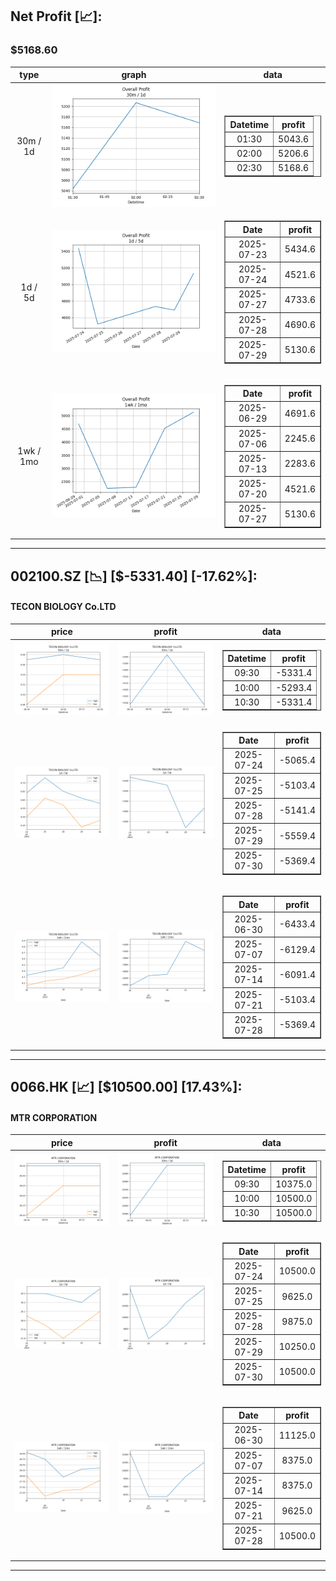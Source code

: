 ## Net Profit [📈]:
### $5168.60
|type|graph|data|
|:---:|:---:|:---:|
|30m / 1d|![net_profit](image/overall_30m-1d.png)|<table border="1" class="dataframe"> <thead> <tr style="text-align: center;"> <th>Datetime</th> <th>profit</th> </tr> </thead> <tbody> <tr> <td>01:30</td> <td>5043.6</td> </tr> <tr> <td>02:00</td> <td>5206.6</td> </tr> <tr> <td>02:30</td> <td>5168.6</td> </tr> </tbody></table>|
|1d / 5d|![net_profit](image/overall_1d-5d.png)|<table border="1" class="dataframe"> <thead> <tr style="text-align: center;"> <th>Date</th> <th>profit</th> </tr> </thead> <tbody> <tr> <td>2025-07-23</td> <td>5434.6</td> </tr> <tr> <td>2025-07-24</td> <td>4521.6</td> </tr> <tr> <td>2025-07-27</td> <td>4733.6</td> </tr> <tr> <td>2025-07-28</td> <td>4690.6</td> </tr> <tr> <td>2025-07-29</td> <td>5130.6</td> </tr> </tbody></table>|
|1wk / 1mo|![net_profit](image/overall_1wk-1mo.png)|<table border="1" class="dataframe"> <thead> <tr style="text-align: center;"> <th>Date</th> <th>profit</th> </tr> </thead> <tbody> <tr> <td>2025-06-29</td> <td>4691.6</td> </tr> <tr> <td>2025-07-06</td> <td>2245.6</td> </tr> <tr> <td>2025-07-13</td> <td>2283.6</td> </tr> <tr> <td>2025-07-20</td> <td>4521.6</td> </tr> <tr> <td>2025-07-27</td> <td>5130.6</td> </tr> </tbody></table>|
---
## 002100.SZ [📉] [$-5331.40] [-17.62%]:
#### TECON BIOLOGY Co.LTD
|price|profit|data|
|:---:|:---:|:---:|
|![price](image/002100.SZ_30m-1d_price.png)|![profit](image/002100.SZ_30m-1d_profit.png)|<table border="1" class="dataframe"> <thead> <tr style="text-align: center;"> <th>Datetime</th> <th>profit</th> </tr> </thead> <tbody> <tr> <td>09:30</td> <td>-5331.4</td> </tr> <tr> <td>10:00</td> <td>-5293.4</td> </tr> <tr> <td>10:30</td> <td>-5331.4</td> </tr> </tbody></table>|
|![price](image/002100.SZ_1d-5d_price.png)|![profit](image/002100.SZ_1d-5d_profit.png)|<table border="1" class="dataframe"> <thead> <tr style="text-align: center;"> <th>Date</th> <th>profit</th> </tr> </thead> <tbody> <tr> <td>2025-07-24</td> <td>-5065.4</td> </tr> <tr> <td>2025-07-25</td> <td>-5103.4</td> </tr> <tr> <td>2025-07-28</td> <td>-5141.4</td> </tr> <tr> <td>2025-07-29</td> <td>-5559.4</td> </tr> <tr> <td>2025-07-30</td> <td>-5369.4</td> </tr> </tbody></table>|
|![price](image/002100.SZ_1wk-1mo_price.png)|![profit](image/002100.SZ_1wk-1mo_profit.png)|<table border="1" class="dataframe"> <thead> <tr style="text-align: center;"> <th>Date</th> <th>profit</th> </tr> </thead> <tbody> <tr> <td>2025-06-30</td> <td>-6433.4</td> </tr> <tr> <td>2025-07-07</td> <td>-6129.4</td> </tr> <tr> <td>2025-07-14</td> <td>-6091.4</td> </tr> <tr> <td>2025-07-21</td> <td>-5103.4</td> </tr> <tr> <td>2025-07-28</td> <td>-5369.4</td> </tr> </tbody></table>|
---
## 0066.HK [📈] [$10500.00] [17.43%]:
#### MTR CORPORATION
|price|profit|data|
|:---:|:---:|:---:|
|![price](image/0066.HK_30m-1d_price.png)|![profit](image/0066.HK_30m-1d_profit.png)|<table border="1" class="dataframe"> <thead> <tr style="text-align: center;"> <th>Datetime</th> <th>profit</th> </tr> </thead> <tbody> <tr> <td>09:30</td> <td>10375.0</td> </tr> <tr> <td>10:00</td> <td>10500.0</td> </tr> <tr> <td>10:30</td> <td>10500.0</td> </tr> </tbody></table>|
|![price](image/0066.HK_1d-5d_price.png)|![profit](image/0066.HK_1d-5d_profit.png)|<table border="1" class="dataframe"> <thead> <tr style="text-align: center;"> <th>Date</th> <th>profit</th> </tr> </thead> <tbody> <tr> <td>2025-07-24</td> <td>10500.0</td> </tr> <tr> <td>2025-07-25</td> <td>9625.0</td> </tr> <tr> <td>2025-07-28</td> <td>9875.0</td> </tr> <tr> <td>2025-07-29</td> <td>10250.0</td> </tr> <tr> <td>2025-07-30</td> <td>10500.0</td> </tr> </tbody></table>|
|![price](image/0066.HK_1wk-1mo_price.png)|![profit](image/0066.HK_1wk-1mo_profit.png)|<table border="1" class="dataframe"> <thead> <tr style="text-align: center;"> <th>Date</th> <th>profit</th> </tr> </thead> <tbody> <tr> <td>2025-06-30</td> <td>11125.0</td> </tr> <tr> <td>2025-07-07</td> <td>8375.0</td> </tr> <tr> <td>2025-07-14</td> <td>8375.0</td> </tr> <tr> <td>2025-07-21</td> <td>9625.0</td> </tr> <tr> <td>2025-07-28</td> <td>10500.0</td> </tr> </tbody></table>|
---
